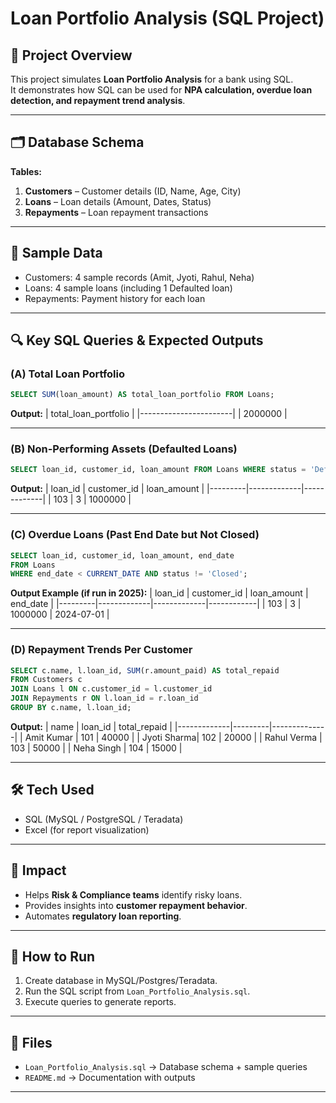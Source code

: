 # Loan Portfolio Analysis (SQL Project)

## 📌 Project Overview
This project simulates **Loan Portfolio Analysis** for a bank using SQL.  
It demonstrates how SQL can be used for **NPA calculation, overdue loan detection, and repayment trend analysis**.

---

## 🗂️ Database Schema
**Tables:**
1. **Customers** – Customer details (ID, Name, Age, City)
2. **Loans** – Loan details (Amount, Dates, Status)
3. **Repayments** – Loan repayment transactions

---

## 📝 Sample Data
- Customers: 4 sample records (Amit, Jyoti, Rahul, Neha)
- Loans: 4 sample loans (including 1 Defaulted loan)
- Repayments: Payment history for each loan

---

## 🔍 Key SQL Queries & Expected Outputs

### (A) Total Loan Portfolio
```sql
SELECT SUM(loan_amount) AS total_loan_portfolio FROM Loans;
```
**Output:**
| total_loan_portfolio |
|-----------------------|
| 2000000              |

---

### (B) Non-Performing Assets (Defaulted Loans)
```sql
SELECT loan_id, customer_id, loan_amount FROM Loans WHERE status = 'Defaulted';
```
**Output:**
| loan_id | customer_id | loan_amount |
|---------|-------------|-------------|
| 103     | 3           | 1000000     |

---

### (C) Overdue Loans (Past End Date but Not Closed)
```sql
SELECT loan_id, customer_id, loan_amount, end_date
FROM Loans
WHERE end_date < CURRENT_DATE AND status != 'Closed';
```
**Output Example (if run in 2025):**
| loan_id | customer_id | loan_amount | end_date   |
|---------|-------------|-------------|------------|
| 103     | 3           | 1000000     | 2024-07-01 |

---

### (D) Repayment Trends Per Customer
```sql
SELECT c.name, l.loan_id, SUM(r.amount_paid) AS total_repaid
FROM Customers c
JOIN Loans l ON c.customer_id = l.customer_id
JOIN Repayments r ON l.loan_id = r.loan_id
GROUP BY c.name, l.loan_id;
```
**Output:**
| name        | loan_id | total_repaid |
|-------------|---------|--------------|
| Amit Kumar  | 101     | 40000        |
| Jyoti Sharma| 102     | 20000        |
| Rahul Verma | 103     | 50000        |
| Neha Singh  | 104     | 15000        |

---

## 🛠️ Tech Used
- SQL (MySQL / PostgreSQL / Teradata)
- Excel (for report visualization)

---

## 🎯 Impact
- Helps **Risk & Compliance teams** identify risky loans.  
- Provides insights into **customer repayment behavior**.  
- Automates **regulatory loan reporting**.  

---

## 🚀 How to Run
1. Create database in MySQL/Postgres/Teradata.  
2. Run the SQL script from `Loan_Portfolio_Analysis.sql`.  
3. Execute queries to generate reports.  

---

## 📂 Files
- `Loan_Portfolio_Analysis.sql` → Database schema + sample queries  
- `README.md` → Documentation with outputs  

---
